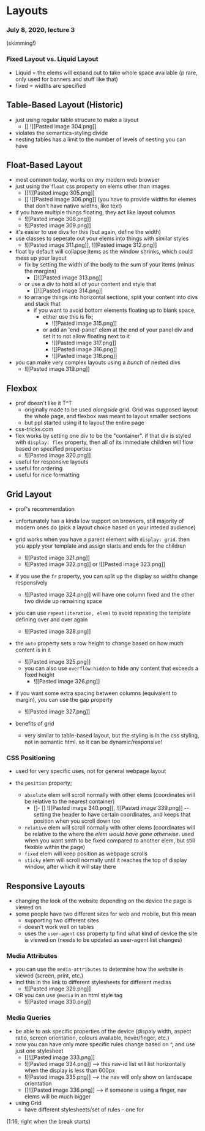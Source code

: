 # Layouts
### July 8, 2020, lecture 3

(skimming!)

### Fixed Layout vs. Liquid Layout
- Liquid = the elems will expand out to take whole space available (p rare, only used for banners and stuff like that)
- fixed = widths are specified

## Table-Based Layout (Historic)
- just using regular table strucure to make a layout
	- [] ![[Pasted image 304.png]]
- violates the semantics-styling divide
- nesting tables has a limit to the number of levels of nesting you can have


## Float-Based Layout
- most common today, works on *any* modern web browser
- just using the `float` css property on elems other than images
	- []![[Pasted image 305.png]]
	- [] ![[Pasted image 306.png]] (you have to provide widths for elemes that don't have native widths, like text)
- if you have multiple things floating, they act like layout columns
	- ![[Pasted image 308.png]]
	- ![[Pasted image 309.png]]
- it's easier to use divs for this (but again, define the width)
- use classes to seperate out your elems into things with similar styles
	- ![[Pasted image 311.png]], ![[Pasted image 312.png]]
- float by default will collapse items as the window shrinks, which could mess up your layout
	- fix by setting the width of the body to the sum of your items (minus the margins)
		- []![[Pasted image 313.png]]
	- or use a div to hold all of your content and style that 
		- []![[Pasted image 314.png]]
	- to arrange things into horizontal sections, split your content into divs and stack that
		- if you want to avoid bottom elements floating up to blank space, 
			- either use this is fix;
				- ![[Pasted image 315.png]]
			- or add an 'end-panel' elem at the end of your panel div and set it to not allow floating next to it
				- ![[Pasted image 317.png]]
				- ![[Pasted image 316.png]]
				- ![[Pasted image 318.png]]
- you can make very complex layouts using a *bunch* of nested divs
	- ![[Pasted image 319.png]]


## Flexbox
- prof doesn't like it T^T
	- originally made to be used *alongside* grid. Grid was supposed layout the whole page, and flexbox was meant to layout smaller sections
	- but ppl started using it to layout the entire page
- css-tricks.com
- flex works by setting one div to be the "container". if that div is styled with `display: flex` property, then all of its immediate children will flow based on specified properties
	- ![[Pasted image 320.png]]
- useful for responsive layouts
- useful for ordering
- useful for nice formatting


## Grid Layout
- prof's recommendation
- unfortunately has a kinda low support on browsers, still majority of modern ones do (pick a layout choice based on your inteded audience)

- grid works when you have a parent element with `display: grid`. then you apply your template and assign starts and ends for the children
	- ![[Pasted image 321.png]]
	- ![[Pasted image 322.png]] or ![[Pasted image 323.png]]
- if you use the `fr` property, you can split up the display so widths change responsively
	- ![[Pasted image 324.png]] will have one column fixed and the other two divide up remaining space
- you can use `repeat(iteration, elem)` to avoid repeating the template defining over and over again
	- ![[Pasted image 328.png]]
- the `auto` property sets a row height to change based on how much content is in it
	- ![[Pasted image 325.png]]
	- you can also use `overflow:hidden` to hide any content that exceeds a fixed height
		- ![[Pasted image 326.png]]
- if you want some extra spacing between columns (equivalent to margin), you can use the gap property
	- ![[Pasted image 327.png]] 
- benefits of grid
	- very similar to table-based layout, but the styling is in the css styling, not in semantic html. so it can be dynamic/responsive!	


### CSS Positioning
- used for very specific uses, not for general webpage layout

- the `position` property;
	- `absolute` elem will scroll normally with other elems (coordinates will be relative to the nearest container)
		- []- [] ![[Pasted image 340.png]], ![[Pasted image 339.png]] -- setting the header to have certain coordinates, and keeps that position when you scroll down too
	- `relative` elem will scroll normally with other elems (coordinates will be relative to the where the *elem would have gone otherwise*. used when you want smth to be fixed compared to another elem, but still flexible within the page)
	- `fixed` elem will keep position as webpage scrolls
	- `sticky` elem will scroll normally until it reaches the top of display window, after which it will stay there

## Responsive Layouts
- changing the look of the website depending on the device the page is viewed on
- some people have two different sites for web and mobile, but this mean
	- supporting two different sites
	- doesn't work well on tables
	- uses the `user-agent` css property tp find what kind of device the site is viewed on (needs to be updated as user-agent list changes)

### Media Attributes
- you can use the `media-attributes` to determine how the website is viewed (screen, print, etc.)
- incl this in the link to different stylesheets for different medias
	- ![[Pasted image 329.png]]
- OR you can use `@media` in an html style tag
	- ![[Pasted image 330.png]]

### Media Queries
- be able to ask specific properties of the device (dispaly width, aspect ratio, screen orientation, colours available, hover/finger, etc.)
- now you can have only more specific rules change based on ^, and use just one stylesheet
	- []![[Pasted image 333.png]]
	- ![[Pasted image 334.png]] --> this nav-id list will list horizontally when the display is less than 600px
	- ![[Pasted image 335.png]] --> the nav will only show on landscape orientation
	- []![[Pasted image 336.png]] --> if someone is using a finger, nav elems will be much bigger
- using Grid
	- have different stylesheets/set of rules - one for 




(1:16, right when the break starts)









